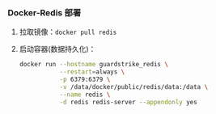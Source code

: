 ### Docker-Redis 部署

1. 拉取镜像：`docker pull redis`

2. 启动容器(数据持久化)：

   ```bash
   docker run --hostname guardstrike_redis \
              --restart=always \
              -p 6379:6379 \
              -v /data/docker/public/redis/data:/data \
              --name redis \
              -d redis redis-server --appendonly yes
   ```

   


